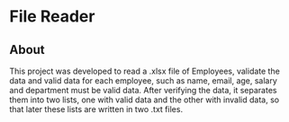# File Reader

## About
This project was developed to read a .xlsx file of Employees, validate the data and valid data for each employee, such as name, email, age, salary and department must be valid data. 
After verifying the data, it separates them into two lists, one with valid data and the other with invalid data, so that later these lists are written in two .txt files.

